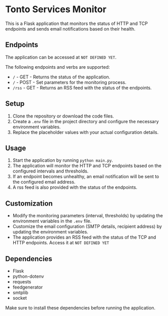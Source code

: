 # Tonto Services Monitor

This is a Flask application that monitors the status of HTTP and TCP endpoints and sends email notifications based on their health.

## Endpoints

The application can be accessed at `NOT DEFINED YET`.

The following endpoints and verbs are supported:

- `/` - GET - Returns the status of the application.
- `/` - POST - Set parameters for the monitoring process.
- `/rss` - GET - Returns an RSS feed with the status of the endpoints.

## Setup

1. Clone the repository or download the code files.
2. Create a `.env` file in the project directory and configure the necessary environment variables.
3. Replace the placeholder values with your actual configuration details.

## Usage

1. Start the application by running `python main.py`.
2. The application will monitor the HTTP and TCP endpoints based on the configured intervals and thresholds.
3. If an endpoint becomes unhealthy, an email notification will be sent to the configured email address.
4. A rss feed is also provided with the status of the endpoints.

## Customization

- Modify the monitoring parameters (interval, thresholds) by updating the environment variables in the `.env` file.
- Customize the email configuration (SMTP details, recipient address) by updating the environment variables.
- The application provides an RSS feed with the status of the TCP and HTTP endpoints. Access it at `NOT DEFINED YET`

## Dependencies

- Flask
- python-dotenv
- requests
- feedgenerator
- smtplib
- socket

Make sure to install these dependencies before running the application.